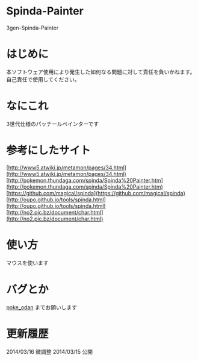 Spinda-Painter
==============

3gen-Spinda-Painter

はじめに
====
本ソフトウェア使用により発生した如何なる問題に対して責任を負いかねます。  
自己責任で使用してください。  

なにこれ
====
3世代仕様のパッチールペインターです

参考にしたサイト
====
[http://www5.atwiki.jp/metamon/pages/34.html](http://www5.atwiki.jp/metamon/pages/34.html)  
[http://pokemon.thundaga.com/spinda/Spinda%20Painter.htm](http://pokemon.thundaga.com/spinda/Spinda%20Painter.htm)  
[https://github.com/magical/spinda](https://github.com/magical/spinda)  
[http://oupo.github.io/tools/spinda.html](http://oupo.github.io/tools/spinda.html)  
[http://no2.pic.bz/document/char.html](http://no2.pic.bz/document/char.html)  

使い方
====
マウスを使います

バグとか
====
[poke_odan](https://twitter.com/poke_odan) までお願いします  

更新履歴
====
2014/03/16 微調整
2014/03/15 公開


